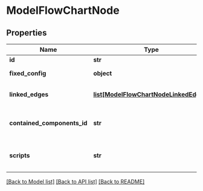 # ModelFlowChartNode

## Properties
Name | Type | Description | Notes
------------ | ------------- | ------------- | -------------
**id** | **str** |  | 
**fixed_config** | **object** | user-defined fixed config | [optional] 
**linked_edges** | [**list[ModelFlowChartNodeLinkedEdges]**](ModelFlowChartNodeLinkedEdges.md) | all incoming and outgoing edges | [optional] 
**contained_components_id** | **str** | the id of the corresponding node components | [optional] 
**scripts** | **str** | location in DB for retrieval of this node&#x27;s scripts | [optional] 

[[Back to Model list]](../README.md#documentation-for-models) [[Back to API list]](../README.md#documentation-for-api-endpoints) [[Back to README]](../README.md)

